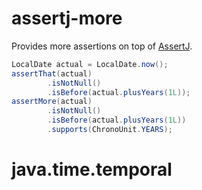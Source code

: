 # assertj-more

Provides more assertions on top of [AssertJ](https://github.com/assertj/assertj-core).


```java
LocalDate actual = LocalDate.now();
assertThat(actual)
        .isNotNull()
        .isBefore(actual.plusYears(1L));
assertMore(actual)
        .isNotNull()
        .isBefore(actual.plusYears(1L))
        .supports(ChronoUnit.YEARS);
```


# java.time.temporal
